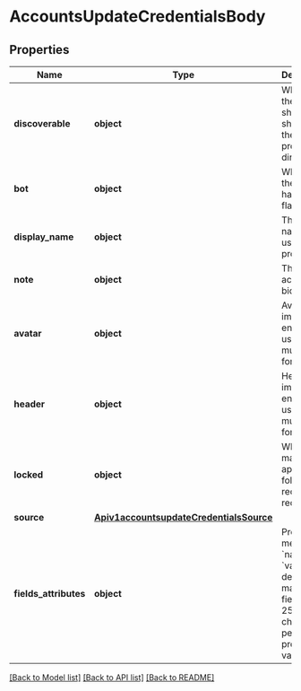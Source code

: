 # AccountsUpdateCredentialsBody

## Properties
Name | Type | Description | Notes
------------ | ------------- | ------------- | -------------
**discoverable** | **object** | Whether the account should be shown in the user profile directory. | [optional] 
**bot** | **object** | Whether the account has a bot flag. | [optional] 
**display_name** | **object** | The display name to use for the profile. | [optional] 
**note** | **object** | The account bio. | [optional] 
**avatar** | **object** | Avatar image encoded using multipart / form data. | [optional] 
**header** | **object** | Header image encoded using multipart / form data. | [optional] 
**locked** | **object** | Whether manual approval of follow requests is required. | [optional] 
**source** | [**Apiv1accountsupdateCredentialsSource**](Apiv1accountsupdateCredentialsSource.md) |  | [optional] 
**fields_attributes** | **object** | Profile metadata &#x60;name&#x60; and &#x60;value&#x60;. (By default, max 4 fields and 255 characters per property / value). | [optional] 

[[Back to Model list]](../README.md#documentation-for-models) [[Back to API list]](../README.md#documentation-for-api-endpoints) [[Back to README]](../README.md)

